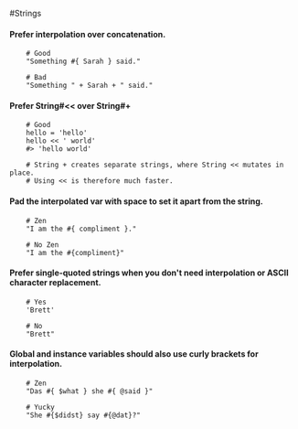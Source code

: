 #Strings

#### Prefer interpolation over concatenation.

		# Good
		"Something #{ Sarah } said."
		
		# Bad
		"Something " + Sarah + " said."
		
#### Prefer String#<< over String#+
		
		# Good
		hello = 'hello'
		hello << ' world'
		#> 'hello world'
		
		# String + creates separate strings, where String << mutates in place.
		# Using << is therefore much faster.
		
#### Pad the interpolated var with space to set it apart from the string.

		# Zen
		"I am the #{ compliment }."
		
		# No Zen
		"I am the #{compliment}"
		
#### Prefer single-quoted strings when you don't need interpolation or ASCII character replacement.

		# Yes
		'Brett'
		
		# No
		"Brett"
		
#### Global and instance variables should also use curly brackets for interpolation.

		# Zen
		"Das #{ $what } she #{ @said }"
		
		# Yucky
		"She #{$didst} say #{@dat}?"
		
	